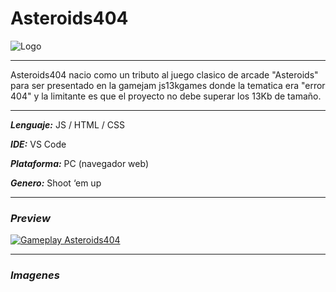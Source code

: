 # Asteroids404
![Logo]()
***
Asteroids404 nacio como un tributo al juego clasico de arcade "Asteroids" para ser presentado en la gamejam js13kgames donde la tematica era "error 404" y la limitante es que el proyecto no debe superar los 13Kb de tamaño.
***
***Lenguaje:*** JS / HTML / CSS

***IDE:*** VS Code

***Plataforma:*** PC (navegador web)

***Genero:*** Shoot ‘em up
***
### ***Preview***
[![Gameplay Asteroids404](https://img.youtube.com/vi/cuzYxknuDGA/0.jpg)](https://www.youtube.com/watch?v=cuzYxknuDGA)
***
### ***Imagenes***
